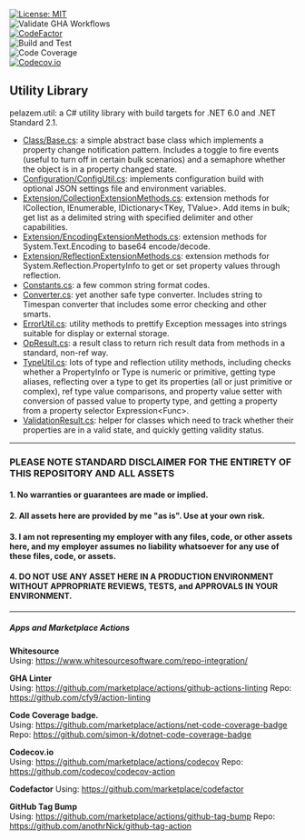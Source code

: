 [![License: MIT](https://img.shields.io/badge/License-MIT-brightgreen.svg)](https://github.com/plzm/pelazem.util/blob/main/LICENSE)  
![Validate GHA Workflows](https://github.com/plzm/pelazem.util/actions/workflows/validate-workflows.yml/badge.svg)  
[![CodeFactor](https://www.codefactor.io/repository/github/plzm/pelazem.util/badge)](https://www.codefactor.io/repository/github/plzm/pelazem.util)  
![Build and Test](https://github.com/plzm/pelazem.util/actions/workflows/build-test.yml/badge.svg)  
![Code Coverage](https://img.shields.io/endpoint?url=https://gist.githubusercontent.com/plzm/3ab4e24d2617826260a3536b2e456d12/raw/pelazem.util.tests.coverage.json)  
[![Codecov.io](https://codecov.io/gh/plzm/pelazem.util/branch/main/graph/badge.svg?token=7M2A9GV73P)](https://codecov.io/gh/plzm/pelazem.util)  

## Utility Library

pelazem.util: a C# utility library with build targets for .NET 6.0 and .NET Standard 2.1.

- [Class/Base.cs](src/pelazem.util/Class/Base.cs): a simple abstract base class which implements a property change notification pattern. Includes a toggle to fire events (useful to turn off in certain bulk scenarios) and a semaphore whether the object is in a property changed state.
- [Configuration/ConfigUtil.cs](src/pelazem.util/Configuration/ConfigUtil.cs): implements configuration build with optional JSON settings file and environment variables.
- [Extension/CollectionExtensionMethods.cs](src/pelazem.util/Extension/CollectionExtensionMethods.cs): extension methods for ICollection<T>, IEnumerable<T>, IDictionary<TKey, TValue>. Add items in bulk; get list as a delimited string with specified delimiter and other capabilities.
- [Extension/EncodingExtensionMethods.cs](src/pelazem.util.tests/EncodingExtensionMethodTests.cs): extension methods for System.Text.Encoding to base64 encode/decode.
- [Extension/ReflectionExtensionMethods.cs](src/pelazem.util/Extension/ReflectionExtensionMethods.cs): extension methods for System.Reflection.PropertyInfo to get or set property values through reflection.
- [Constants.cs](src/pelazem.util/Constants.cs): a few common string format codes.
- [Converter.cs](src/pelazem.util/Converter.cs): yet another safe type converter. Includes string to Timespan converter that includes some error checking and other smarts.
- [ErrorUtil.cs](src/pelazem.util/ErrorUtil.cs): utility methods to prettify Exception messages into strings suitable for display or external storage.
- [OpResult.cs](src/pelazem.util/OpResult.cs): a result class to return rich result data from methods in a standard, non-ref way.
- [TypeUtil.cs](src/pelazem.util/TypeUtil.cs): lots of type and reflection utility methods, including checks whether a PropertyInfo or Type is numeric or primitive, getting type aliases, reflecting over a type to get its properties (all or just primitive or complex), ref type value comparisons, and property value setter with conversion of passed value to property type, and getting a property from a property selector Expression<Func<T>>.
- [ValidationResult.cs](src/pelazem.util/ValidationResult.cs): helper for classes which need to track whether their properties are in a valid state, and quickly getting validity status.

---

### PLEASE NOTE STANDARD DISCLAIMER FOR THE ENTIRETY OF THIS REPOSITORY AND ALL ASSETS
#### 1. No warranties or guarantees are made or implied.
#### 2. All assets here are provided by me "as is". Use at your own risk.
#### 3. I am not representing my employer with any files, code, or other assets here, and my employer assumes no liability whatsoever for any use of these files, code, or assets.
#### 4. DO NOT USE ANY ASSET HERE IN A PRODUCTION ENVIRONMENT WITHOUT APPROPRIATE REVIEWS, TESTS, and APPROVALS IN YOUR ENVIRONMENT.

---

##### Apps and Marketplace Actions

**Whitesource**  
Using: https://www.whitesourcesoftware.com/repo-integration/

**GHA Linter**  
Using: https://github.com/marketplace/actions/github-actions-linting
Repo: https://github.com/cfy9/action-linting

**Code Coverage badge.**  
Using: https://github.com/marketplace/actions/net-code-coverage-badge  
Repo: https://github.com/simon-k/dotnet-code-coverage-badge  

**Codecov.io**  
Using: https://github.com/marketplace/actions/codecov
Repo: https://github.com/codecov/codecov-action

**Codefactor**
Using: https://github.com/marketplace/codefactor

**GitHub Tag Bump**  
Using: https://github.com/marketplace/actions/github-tag-bump
Repo: https://github.com/anothrNick/github-tag-action
